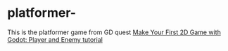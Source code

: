 # platformer-
This is the platformer game from GD quest [Make Your First 2D Game with Godot: Player and Enemy tutorial](https://youtu.be/Mc13Z2gboEk) 
